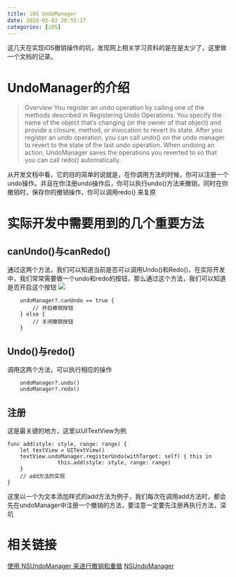 ```yaml
---
title: iOS UndoManager
date: 2018-05-02 20:55:17
categories: [iOS]
---
```

这几天在实现iOS撤销操作的坑，发现网上相关学习资料的是在是太少了，这里做一个文档的记录。


# UndoManager的介绍
>Overview
You register an undo operation by calling one of the methods described in Registering Undo Operations. You specify the name of the object that’s changing (or the owner of that object) and provide a closure, method, or invocation to revert its state.
After you register an undo operation, you can call undo() on the undo manager to revert to the state of the last undo operation. When undoing an action, UndoManager saves the operations you reverted to so that you can call redo() automatically.

从开发文档中看，它的目的简单的说就是，在你调用方法的时候，你可以注册一个undo操作。并且在你注册undo操作后，你可以执行undo()方法来撤销，同时在你撤销时，保存你的撤销操作，你可以调用redo() 来复原

# 实际开发中需要用到的几个重要方法
## canUndo()与canRedo()
通过这两个方法，我们可以知道当前是否可以调用Undo()和Redo()，在实际开发中，我们常常需要做一个undo和redo的按钮，那么通过这个方法，我们可以知道是否开启这个按钮
![](https://img.wxz.name/15252676183619.jpg)
``` 
    undoManager?.canUndo == true {
        // 开启撤销按钮
    } else {
        // 关闭撤销按钮
    }
```

## Undo()与redo()
调用这两个方法，可以执行相应的操作
``` 
    undoManager?.undo()
    undoManager?.redo()
```

## 注册
这是最关键的地方，这里以UITextView为例
```
func add(style: style, range: range) {
    let textView = UITextView()
    textView.undoManager.registerUndo(withTarget: self) { this in
                this.add(style: style, range: range)
    }
    // add方法的实现
}
```
这里以一个为文本添加样式的add方法为例子，我们每次在调用add方法时，都会先在undoManager中注册一个撤销的方法，要注意一定要先注册再执行方法，深坑



# 相关链接
[使用 NSUndoManager 来进行撤销和重做](http://swift.gg/2015/11/10/ios-undo-and-redo-with-nsundomanager/)
[NSUndo​Manager](http://nshipster.cn/nsundomanager/)



